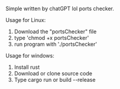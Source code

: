 Simple written by chatGPT lol ports checker.


Usage for Linux:
1. Download the "portsChecker" file
2. type 'chmod +x portsChecker'
3. run program with './portsChecker'


Usage for windows:
1. Install rust
2. Download or clone source code
3. Type cargo run or build --release 
